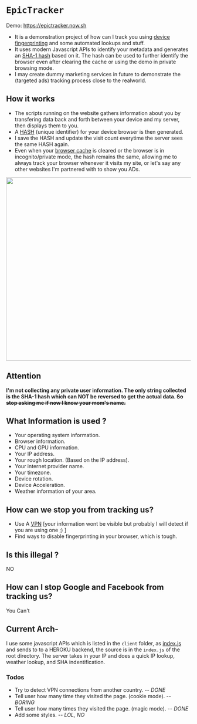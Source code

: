 # `EpicTracker`
Demo: https://epictracker.now.sh
- It is a demonstration project of how can I track you using [device fingerprinting](https://en.wikipedia.org/wiki/Device_fingerprint) and some automated lookups and stuff.
- It uses modern Javascript APIs to identify your metadata and generates an [SHA-1 hash](https://en.wikipedia.org/wiki/SHA-1) based on it. The hash can be used to further identify the browser even after clearing the cache or using the demo in private browsing mode.
- I may create dummy marketing services in future to demonstrate the (targeted ads) tracking process close to the realworld.

## How it works
- The scripts running on the website gathers information about you by transfering data back and forth between your device and my server, then displays them to you.
- A [HASH](https://en.wikipedia.org/wiki/Cryptographic_hash_function) (unique identifier) for your device browser is then generated.
- I save the HASH and update the visit count everytime the server sees the same HASH again.
- Even when your [browser cache](https://www.bigcommerce.com/ecommerce-answers/what-browser-cache-and-why-it-important/) is cleared or the browser is in incognito/private mode, the hash remains the same, allowing me to always track your browser whenever it visits my site, or let's say any other websites I'm partnered with to show you ADs.

<img src="https://ujjwalkumar.now.sh/images/tracker.jpeg" height="500" width="550"></img>

## Attention
**I'm not collecting any private user information. The only string collected is the SHA-1 hash which can NOT be reversed to get the actual data. <del>So stop asking me if now I know your mom's name. </del>**

## What Information is used ?
- Your operating system information.
- Browser information.
- CPU and GPU information.
- Your IP address.
- Your rough location. (Based on the IP address).
- Your internet provider name.
- Your timezone.
- Device rotation.
- Device Acceleration.
- Weather information of your area.

## How can we stop you from tracking us?
- Use A [VPN](https://en.wikipedia.org/wiki/Virtual_private_network) [your information wont be visible but probably I will detect if you are using one ;) ]
- Find ways to disable fingerprinting in your browser, which is tough.


## Is this illegal ?

NO

## How can I stop Google and Facebook from tracking us?

You Can't

## Current Arch-
I use some javascript APIs which is listed in the `client` folder, as [index.js](https://github.com/ujjwal-kr/ip-sniff/blob/main/client/index.js) and sends to to a HEROKU backend, the source is in the `index.js` of the root directory. The server takes in your IP and does a quick IP lookup, weather lookup, and SHA indentification.

### Todos
- Try to detect VPN connections from another country. -- *DONE*
- Tell user how many time they visited the page. (cookie mode). -- *BORING*
- Tell user how many times they visited the page. (magic mode). -- *DONE*
- Add some styles.  -- *LOL, NO*
